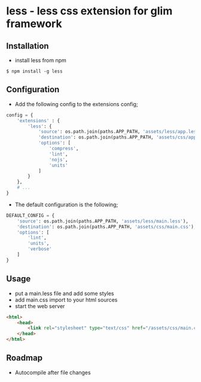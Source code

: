 less - less css extension for glim framework
============================================

Installation
------------
- install less from npm
```
$ npm install -g less
```

Configuration
-------------
- Add the following config to the extensions config;
```python
config = {
	'extensions' : {
		'less': {
            'source': os.path.join(paths.APP_PATH, 'assets/less/app.less'),
            'destination': os.path.join(paths.APP_PATH, 'assets/css/app.css'),
            'options': [
                'compress',
                'lint',
                'nojs',
                'units'
            ]
        }
    },
	# ...
}
```

- The default configuration is the following;
```python
DEFAULT_CONFIG = {
    'source': os.path.join(paths.APP_PATH, 'assets/less/main.less'),
    'destination': os.path.join(paths.APP_PATH, 'assets/css/main.css'),
    'options': [
        'lint',
        'units',
        'verbose'
    ]
}
```

Usage
-----
- put a main.less file and add some styles
- add main.css import to your html sources
- start the web server
```html
<html>
    <head>
        <link rel="stylesheet" type="text/css" href="/assets/css/main.css">
    </head>
</html>
```

Roadmap
-------
- Autocompile after file changes
